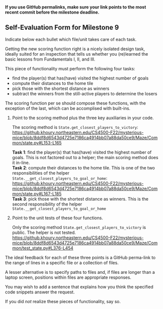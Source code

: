 **If you use GitHub permalinks, make sure your link points to the most recent commit before the milestone deadline.**

## Self-Evaluation Form for Milestone 9

Indicate below each bullet which file/unit takes care of each task.

Getting the new scoring function right is a nicely isolated design
task, ideally suited for an inspection that tells us whether you
(re)learned the basic lessons from Fundamentals I, II, and III. 

This piece of functionality must perform the following four tasks:

- find the player(s) that has(have) visited the highest number of goals
- compute their distances to the home tile
- pick those with the shortest distance as winners
- subtract the winners from the still-active players to determine the losers

The scoring function per se should compose these functions,
with the exception of the last, which can be accomplised with built-ins. 

1. Point to the scoring method plus the three key auxiliaries in your code.

   The scoring method is `State.get_closest_players_to_victory`:
   https://github.khoury.northeastern.edu/CS4500-F22/mysterious-mice/blob/8ddf8d6543d4725e7186ca4914bb07a88da50ce9/Maze/Common/state.py#L153-L165

   **Task 1**: find the player(s) that has(have) visited the highest number of goals. This is not factored out to a
   helper; the main scoring method does it in-line. \
   **Task 2**: compute their distances to the home tile. This is one of the two responsibilities of the
   helper `State.__get_closest_players_to_goal_or_home`:
   https://github.khoury.northeastern.edu/CS4500-F22/mysterious-mice/blob/8ddf8d6543d4725e7186ca4914bb07a88da50ce9/Maze/Common/state.py#L167-L185 \
   **Task 3**: pick those with the shortest distance as winners. This is the second responsibility of the
   helper `State.__get_closest_players_to_goal_or_home`

2. Point to the unit tests of these four functions.

   Only the scoring method `State.get_closest_players_to_victory` is public. The helper is not tested.
   https://github.khoury.northeastern.edu/CS4500-F22/mysterious-mice/blob/8ddf8d6543d4725e7186ca4914bb07a88da50ce9/Maze/Common/test_state.py#L376-L454

The ideal feedback for each of these three points is a GitHub
perma-link to the range of lines in a specific file or a collection of
files.

A lesser alternative is to specify paths to files and, if files are
longer than a laptop screen, positions within files are appropriate
responses.

You may wish to add a sentence that explains how you think the
specified code snippets answer the request.

If you did *not* realize these pieces of functionality, say so.

